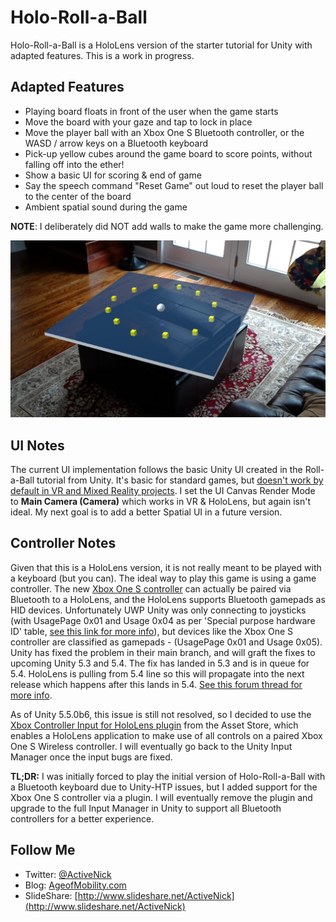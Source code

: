 # Holo-Roll-a-Ball
Holo-Roll-a-Ball is a HoloLens version of the starter tutorial for Unity with adapted features. This is a work in progress.

## Adapted Features
* Playing board floats in front of the user when the game starts
* Move the board with your gaze and tap to lock in place
* Move the player ball with an Xbox One S Bluetooth controller, or the WASD / arrow keys on a Bluetooth keyboard
* Pick-up yellow cubes around the game board to score points, without falling off into the ether!
* Show a basic UI for scoring & end of game
* Say the speech command "Reset Game" out loud to reset the player ball to the center of the board
* Ambient spatial sound during the game

**NOTE**: I deliberately did NOT add walls to make the game more challenging.

![Screenshot](Screenshots/GameBoard01.jpg)

## UI Notes
The current UI implementation follows the basic Unity UI created in the Roll-a-Ball tutorial from Unity. It's basic for standard games, but [doesn't work by default in VR and Mixed Reality projects](https://unity3d.com/learn/tutorials/topics/virtual-reality/user-interfaces-vr). I set the UI Canvas Render Mode to **Main Camera (Camera)** which works in VR & HoloLens, but again isn't ideal. My next goal is to add a better Spatial UI in a future version.

## Controller Notes
Given that this is a HoloLens version, it is not really meant to be played with a keyboard (but you can). The ideal way to play this game is using a game controller. The new [Xbox One S controller](http://amzn.to/2bdIbNM) can actually be paired via Bluetooth to a HoloLens, and the HoloLens supports Bluetooth gamepads as HID devices. Unfortunately UWP Unity was only connecting to joysticks (with UsagePage 0x01 and Usage 0x04 as per 'Special purpose hardware ID' table, [see this link for more info](https://msdn.microsoft.com/en-us/library/windows/hardware/ff538842(v=vs.85).aspx)), but devices like the Xbox One S controller are classified as gamepads - (UsagePage 0x01 and Usage 0x05). Unity has fixed the problem in their main branch, and will graft the fixes to upcoming Unity 5.3 and 5.4. The fix has landed in 5.3 and is in queue for 5.4. HoloLens is pulling from 5.4 line so this will propagate into the next release which happens after this lands in 5.4. [See this forum thread for more info](http://forum.unity3d.com/threads/has-anyone-gotten-a-controller-to-work-on-hololens-unity-yet.414122/#post-2737242).

As of Unity 5.5.0b6, this issue is still not resolved, so I decided to use the [Xbox Controller Input for HoloLens plugin](https://www.assetstore.unity3d.com/en/#!/content/70068) from the Asset Store, which enables a HoloLens application to make use of all controls on a paired Xbox One S Wireless controller. I will eventually go back to the Unity Input Manager once the input bugs are fixed.

**TL;DR:** I was initially forced to play the initial version of Holo-Roll-a-Ball with a Bluetooth keyboard due to Unity-HTP issues, but I added support for the Xbox One S controller via a plugin. I will eventually remove the plugin and upgrade to the full Input Manager in Unity to support all Bluetooth controllers for a better experience.

## Follow Me
* Twitter: [@ActiveNick](http://twitter.com/ActiveNick)
* Blog: [AgeofMobility.com](http://AgeofMobility.com)
* SlideShare: [http://www.slideshare.net/ActiveNick](http://www.slideshare.net/ActiveNick)
